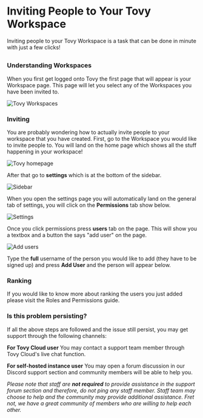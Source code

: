 # Inviting People to Your Tovy Workspace

Inviting people to your Tovy Workspace is a task that can be done in minute with just a few clicks!
##
### Understanding Workspaces
When you first get logged onto Tovy the first page that will appear is your Workspace page. This page will let you select any of the Workspaces you have been invited to.

![Tovy Workspaces](https://images.grplaza.org/staff/31ae0aa72fb7a7df03e3fdde702ccc4b.png)

### Inviting
You are probably wondering how to actually invite people to your workspace that you have created. First, go to the Workspace you would like to invite people to. You will land on the home page which shows all the stuff happening in your workspace!

![Tovy homepage](https://images.grplaza.org/staff/77ef76cdf4ef1c1636c6569a4601e9fc.png)

After that go to **settings** which is at the bottom of the sidebar.

![Sidebar](https://images.grplaza.org/staff/b9d6a50a70f36ec4f2ffa03acb6307a6.png)

When you open the settings page you will automatically land on the general tab of settings, you will click on the **Permissions** tab show below.

![Settings](https://images.grplaza.org/staff/35007fc009bf411fa26fb2ccd99726dd.png)

Once you click permissions press **users** tab on the page. This will show you a textbox and a button the says "add user" on the page.

![Add users](https://images.grplaza.org/staff/b6fc830ad2c2407a6c8ae8c9ad86a3b3.png)

Type the **full** username of the person you would like to add (they have to be signed up) and press **Add User** and the person will appear below.
### Ranking
If you would like to know more about ranking the users you just added please visit the Roles and Permissions guide.
### Is this problem persisting?
If all the above steps are followed and the issue still persist, you may get support through the following channels:

 **For Tovy Cloud user** You may contact a support team member through Tovy Cloud's live chat function.
 
  **For self-hosted instance user** You may open a forum discussion in our Discord support section and community members will be able to help you.
 
  _Please note that staff are **not required** to provide assistance in the support forum section and therefore, do not ping any staff member. Staff team may choose to help and the community may provide additional assistance. Fret not, we have a great community of members who are willing to help each other._
